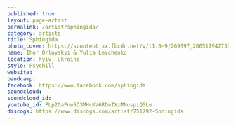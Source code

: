 ```yaml
---
published: true
layout: page-artist
permalink: /artist/sphingida/
category: artists
title: Sphingida
photo_cover: https://scontent.xx.fbcdn.net/v/t1.0-9/269597_206517942733841_7110544_n.jpg?oh=c052e138530ec7a7ed30ef135ad7961c&oe=59A7555D
name: Ihor Orlovskyi & Yulia Levchenko
location: Kyiv, Ukraine
style: Psychill
website: 
bandcamp: 
facebook: https://www.facebook.com/sphingida
soundcloud: 
soundcloud_id: 
youtube_id: PLp2GaPnw5O3MHcKa6RDmIXzMNuspiQ5Lm
discogs: https://www.discogs.com/artist/751792-Sphingida
---
```

